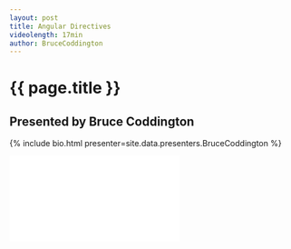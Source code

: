 ```yaml
---
layout: post
title: Angular Directives
videolength: 17min
author: BruceCoddington
---
```


# {{ page.title }}

## Presented by Bruce Coddington


{% include bio.html presenter=site.data.presenters.BruceCoddington %}

<div class="fluid-width-video-wrapper"><iframe src="//www.youtube.com/embed/VbebgG2ZFcQ" frameborder="0" allowfullscreen></iframe></div>

